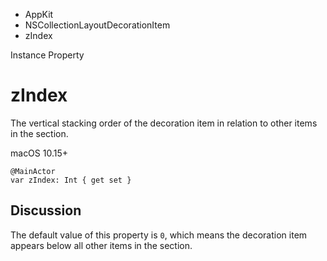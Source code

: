 

- AppKit
- NSCollectionLayoutDecorationItem
-  zIndex 

Instance Property

# zIndex

The vertical stacking order of the decoration item in relation to other items in the section.

macOS 10.15+

``` source
@MainActor
var zIndex: Int { get set }
```

## Discussion

The default value of this property is `0`, which means the decoration item appears below all other items in the section.

